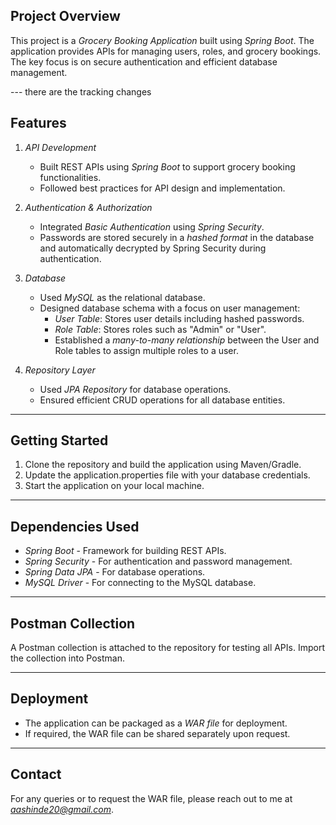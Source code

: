 ## Project Overview

This project is a *Grocery Booking Application* built using *Spring Boot*. The application provides APIs for managing users, roles, and grocery bookings. The key focus is on secure authentication and efficient database management.

--- there are the tracking changes

## Features

1. *API Development*  
   - Built REST APIs using *Spring Boot* to support grocery booking functionalities.  
   - Followed best practices for API design and implementation.

2. *Authentication & Authorization*  
   - Integrated *Basic Authentication* using *Spring Security*.  
   - Passwords are stored securely in a *hashed format* in the database and automatically decrypted by Spring Security during authentication.

3. *Database*  
   - Used *MySQL* as the relational database.  
   - Designed database schema with a focus on user management:
     - *User Table*: Stores user details including hashed passwords.
     - *Role Table*: Stores roles such as "Admin" or "User".  
     - Established a *many-to-many relationship* between the User and Role tables to assign multiple roles to a user.

4. *Repository Layer*  
   - Used *JPA Repository* for database operations.  
   - Ensured efficient CRUD operations for all database entities.

---

## Getting Started

1. Clone the repository and build the application using Maven/Gradle.  
2. Update the application.properties file with your database credentials.  
3. Start the application on your local machine.  

---

## Dependencies Used

- *Spring Boot* - Framework for building REST APIs.  
- *Spring Security* - For authentication and password management.  
- *Spring Data JPA* - For database operations.  
- *MySQL Driver* - For connecting to the MySQL database.

---

## Postman Collection

A Postman collection is attached to the repository for testing all APIs. Import the collection into Postman.

---

## Deployment

- The application can be packaged as a *WAR file* for deployment.  
- If required, the WAR file can be shared separately upon request.

---

## Contact

For any queries or to request the WAR file, please reach out to me at *aashinde20@gmail.com*.
